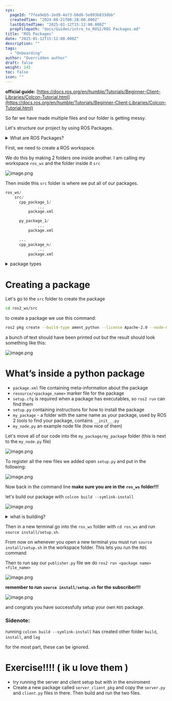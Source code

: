 ```yaml
---
sys:
  pageId: "7fea9eb5-2ed9-4e73-b6d6-5e093b833dbb"
  createdTime: "2024-08-21T00:28:00.000Z"
  lastEditedTime: "2025-01-12T15:12:00.000Z"
  propFilepath: "docs/Guides/intro_to_ROS2/ROS Packages.md"
title: "ROS Packages"
date: "2025-01-12T15:12:00.000Z"
description: ""
tags:
  - "Onboarding"
author: "Overridden author"
draft: false
weight: 145
toc: false
icon: ""
---
```


**official guide:** [https://docs.ros.org/en/humble/Tutorials/Beginner-Client-Libraries/Colcon-Tutorial.html](https://docs.ros.org/en/humble/Tutorials/Beginner-Client-Libraries/Colcon-Tutorial.html)

So far we have made multiple files and our folder is getting messy.

Let's structure our project by using ROS Packages.

<details>

<summary>What are ROS Packages?</summary>

ROS Packages are, as the name implies, packages of code that are highly sharable between ROS developers.

They consist of a folder, `package.xml` file, and source code

```python
      cpp_package_1/
		      ... imagine much code files here ..
          package.xml
```

</details>

First, we need to create a ROS workspace.

We do this by making 2 folders one inside another. I am calling my workspace `ros_ws` and the folder inside it `src`

![image.png](https://prod-files-secure.s3.us-west-2.amazonaws.com/d518164a-d88e-44d1-a4ee-3adb3bd8bce0/70706947-fd18-4537-a67b-e12946812d31/image.png?X-Amz-Algorithm=AWS4-HMAC-SHA256&X-Amz-Content-Sha256=UNSIGNED-PAYLOAD&X-Amz-Credential=ASIAZI2LB466QPIJDJO4%2F20250214%2Fus-west-2%2Fs3%2Faws4_request&X-Amz-Date=20250214T070757Z&X-Amz-Expires=3600&X-Amz-Security-Token=IQoJb3JpZ2luX2VjEP%2F%2F%2F%2F%2F%2F%2F%2F%2F%2F%2FwEaCXVzLXdlc3QtMiJGMEQCIAW9eEH8V1fHQF3WC83jE7zzt1YjoIEh2O%2FdoaulTwp8AiAcwsyiETrCDQbN3iJ9F3A5y9Kwr4pKlOPqFhlFxVR93Sr%2FAwgnEAAaDDYzNzQyMzE4MzgwNSIMgCrTbVY%2FBXAccIOKKtwDOu%2Bg%2F%2Br1PXJ6BE6%2BYS0bXTcbiXrY3%2BePaSookzM1orghOhLLmJbiVsWEvmbO6T2D4Mx9t5TtL7jdyVZ%2FYZArj4p4dpSqkNwUL1uzeEcH%2BvOAsPRrk2qNd1P2D%2FTOPDQP3UUBwcOZN48OYGM5vYfq%2Fo9PUnWv6iHYBBVd3DKvTedpkxJ9fvbXDwFMZOcykiaJdTH4BEqNMUtPMq%2BPgqb6mQ552ZKD36yOIHbCdQNqyEvcE2HBJa%2FP6FL6MYlJL7kY6QaoShdZ69yuQ3%2F1nYOWrj%2FAVifrS38l9kCTjlbVx6bb5CUBoVg1VZI4jCrKQEWmCuCB2myVCGs%2FWK2NcFUVtGg%2BGPNWkvfJtRkoufyzOveJ2Zslnonn5XkUiiehureLPQ1fUZSHrismqr%2FXNVH%2FeXmYz9Ng8GZHOHwCfak0lww4SmnmkW1oxZvw0%2FuETYaYamQjdaD0py0O3OXLZ0HGTnBVTScfQzpch1EtI5g8pGYQGRnLftHCcRFM69yU47BqFVCApPbWt9znnwiN%2FjWVhnaL%2BFp%2Bh6I5xx7UTjIR8r%2FkmnDO1JLXGHyfiOXDEMjWR4dxg0RKSEDwN5tzMNV7SEpLPS1hsA0CTaM7ANWBWwBzX0GLIhKScTlgYaIw0MC7vQY6pgGMf26Kluk1XK%2FwbZbAdVJr7oPPuH%2BWcPW14CPbBuKE4UzXIywozTdsdhnHXnzq4NpKXU6uGpjUheOw1SemA0vU3zRASokVlm1MRE9IDvW9GuwdWJmuJyjofJX3SxE4dWjNYaN6Bs49fUsrn%2B5AK%2BuZNRl2HS%2FwpP4o%2BF8QNCQL2jqJBXqZOSpWxj%2BSjRfGCP4aSdPyOb4lrfghRankBkrZJvxSPqTs&X-Amz-Signature=c3ba0682f3cecb1234d3654178ac8005b479790081520e801c35efbce19b9a57&X-Amz-SignedHeaders=host&x-id=GetObject)

Then inside this `src` folder is where we put all of our packages.

```python
ros_ws/
    src/
      cpp_package_1/
		      ...
          package.xml

      py_package_1/
		      ...
          package.xml

      ...
      cpp_package_n/
		      ...
          package.xml

```

<details>

<summary>package types</summary>

packages can be either `C++` or python.

the intern file structure is different for each but for this guide we will stick to creating python packages

</details>

# Creating a package

Let's go to the `src` folder to create the package

```bash
cd ros2_ws/src
```

to create a package we use this command:

```bash
ros2 pkg create --build-type ament_python --license Apache-2.0 --node-name my_node my_package
```

a bunch of text should have been printed out but the result should look something like this:

![image.png](https://prod-files-secure.s3.us-west-2.amazonaws.com/d518164a-d88e-44d1-a4ee-3adb3bd8bce0/e6cf1e3f-8512-4a3e-b131-079f800bf3e8/image.png?X-Amz-Algorithm=AWS4-HMAC-SHA256&X-Amz-Content-Sha256=UNSIGNED-PAYLOAD&X-Amz-Credential=ASIAZI2LB466QPIJDJO4%2F20250214%2Fus-west-2%2Fs3%2Faws4_request&X-Amz-Date=20250214T070757Z&X-Amz-Expires=3600&X-Amz-Security-Token=IQoJb3JpZ2luX2VjEP%2F%2F%2F%2F%2F%2F%2F%2F%2F%2F%2FwEaCXVzLXdlc3QtMiJGMEQCIAW9eEH8V1fHQF3WC83jE7zzt1YjoIEh2O%2FdoaulTwp8AiAcwsyiETrCDQbN3iJ9F3A5y9Kwr4pKlOPqFhlFxVR93Sr%2FAwgnEAAaDDYzNzQyMzE4MzgwNSIMgCrTbVY%2FBXAccIOKKtwDOu%2Bg%2F%2Br1PXJ6BE6%2BYS0bXTcbiXrY3%2BePaSookzM1orghOhLLmJbiVsWEvmbO6T2D4Mx9t5TtL7jdyVZ%2FYZArj4p4dpSqkNwUL1uzeEcH%2BvOAsPRrk2qNd1P2D%2FTOPDQP3UUBwcOZN48OYGM5vYfq%2Fo9PUnWv6iHYBBVd3DKvTedpkxJ9fvbXDwFMZOcykiaJdTH4BEqNMUtPMq%2BPgqb6mQ552ZKD36yOIHbCdQNqyEvcE2HBJa%2FP6FL6MYlJL7kY6QaoShdZ69yuQ3%2F1nYOWrj%2FAVifrS38l9kCTjlbVx6bb5CUBoVg1VZI4jCrKQEWmCuCB2myVCGs%2FWK2NcFUVtGg%2BGPNWkvfJtRkoufyzOveJ2Zslnonn5XkUiiehureLPQ1fUZSHrismqr%2FXNVH%2FeXmYz9Ng8GZHOHwCfak0lww4SmnmkW1oxZvw0%2FuETYaYamQjdaD0py0O3OXLZ0HGTnBVTScfQzpch1EtI5g8pGYQGRnLftHCcRFM69yU47BqFVCApPbWt9znnwiN%2FjWVhnaL%2BFp%2Bh6I5xx7UTjIR8r%2FkmnDO1JLXGHyfiOXDEMjWR4dxg0RKSEDwN5tzMNV7SEpLPS1hsA0CTaM7ANWBWwBzX0GLIhKScTlgYaIw0MC7vQY6pgGMf26Kluk1XK%2FwbZbAdVJr7oPPuH%2BWcPW14CPbBuKE4UzXIywozTdsdhnHXnzq4NpKXU6uGpjUheOw1SemA0vU3zRASokVlm1MRE9IDvW9GuwdWJmuJyjofJX3SxE4dWjNYaN6Bs49fUsrn%2B5AK%2BuZNRl2HS%2FwpP4o%2BF8QNCQL2jqJBXqZOSpWxj%2BSjRfGCP4aSdPyOb4lrfghRankBkrZJvxSPqTs&X-Amz-Signature=644a50b1ada26505f3fcf9789b71935f553fe12c0f53cd841d13a77d6a83232d&X-Amz-SignedHeaders=host&x-id=GetObject)

# What’s inside a python package

- `package.xml` file containing meta-information about the package
- `resource/<package_name>` marker file for the package
- `setup.cfg` is required when a package has executables, so `ros2 run` can find them
- `setup.py` containing instructions for how to install the package
- `my_package` - a folder with the same name as your package, used by ROS 2 tools to find your package, contains `__init__.py`
- `my_node.py` an example node file (how nice of them)

Let's move all of our code into the `my_package/my_package` folder (this is next to the `my_node.py` file)

![image.png](https://prod-files-secure.s3.us-west-2.amazonaws.com/d518164a-d88e-44d1-a4ee-3adb3bd8bce0/9ce58f11-0da9-4d3e-b86d-506a9685d378/image.png?X-Amz-Algorithm=AWS4-HMAC-SHA256&X-Amz-Content-Sha256=UNSIGNED-PAYLOAD&X-Amz-Credential=ASIAZI2LB466QPIJDJO4%2F20250214%2Fus-west-2%2Fs3%2Faws4_request&X-Amz-Date=20250214T070757Z&X-Amz-Expires=3600&X-Amz-Security-Token=IQoJb3JpZ2luX2VjEP%2F%2F%2F%2F%2F%2F%2F%2F%2F%2F%2FwEaCXVzLXdlc3QtMiJGMEQCIAW9eEH8V1fHQF3WC83jE7zzt1YjoIEh2O%2FdoaulTwp8AiAcwsyiETrCDQbN3iJ9F3A5y9Kwr4pKlOPqFhlFxVR93Sr%2FAwgnEAAaDDYzNzQyMzE4MzgwNSIMgCrTbVY%2FBXAccIOKKtwDOu%2Bg%2F%2Br1PXJ6BE6%2BYS0bXTcbiXrY3%2BePaSookzM1orghOhLLmJbiVsWEvmbO6T2D4Mx9t5TtL7jdyVZ%2FYZArj4p4dpSqkNwUL1uzeEcH%2BvOAsPRrk2qNd1P2D%2FTOPDQP3UUBwcOZN48OYGM5vYfq%2Fo9PUnWv6iHYBBVd3DKvTedpkxJ9fvbXDwFMZOcykiaJdTH4BEqNMUtPMq%2BPgqb6mQ552ZKD36yOIHbCdQNqyEvcE2HBJa%2FP6FL6MYlJL7kY6QaoShdZ69yuQ3%2F1nYOWrj%2FAVifrS38l9kCTjlbVx6bb5CUBoVg1VZI4jCrKQEWmCuCB2myVCGs%2FWK2NcFUVtGg%2BGPNWkvfJtRkoufyzOveJ2Zslnonn5XkUiiehureLPQ1fUZSHrismqr%2FXNVH%2FeXmYz9Ng8GZHOHwCfak0lww4SmnmkW1oxZvw0%2FuETYaYamQjdaD0py0O3OXLZ0HGTnBVTScfQzpch1EtI5g8pGYQGRnLftHCcRFM69yU47BqFVCApPbWt9znnwiN%2FjWVhnaL%2BFp%2Bh6I5xx7UTjIR8r%2FkmnDO1JLXGHyfiOXDEMjWR4dxg0RKSEDwN5tzMNV7SEpLPS1hsA0CTaM7ANWBWwBzX0GLIhKScTlgYaIw0MC7vQY6pgGMf26Kluk1XK%2FwbZbAdVJr7oPPuH%2BWcPW14CPbBuKE4UzXIywozTdsdhnHXnzq4NpKXU6uGpjUheOw1SemA0vU3zRASokVlm1MRE9IDvW9GuwdWJmuJyjofJX3SxE4dWjNYaN6Bs49fUsrn%2B5AK%2BuZNRl2HS%2FwpP4o%2BF8QNCQL2jqJBXqZOSpWxj%2BSjRfGCP4aSdPyOb4lrfghRankBkrZJvxSPqTs&X-Amz-Signature=e28ce4f1af7a0f3a67e83a8fafb181f721198f490758fd2c76a42f83be3e5048&X-Amz-SignedHeaders=host&x-id=GetObject)

To register all the new files we added open `setup.py` and put in the following:

![image.png](https://prod-files-secure.s3.us-west-2.amazonaws.com/d518164a-d88e-44d1-a4ee-3adb3bd8bce0/1cd7c262-4cae-4496-9d75-c178537d24a2/image.png?X-Amz-Algorithm=AWS4-HMAC-SHA256&X-Amz-Content-Sha256=UNSIGNED-PAYLOAD&X-Amz-Credential=ASIAZI2LB466QPIJDJO4%2F20250214%2Fus-west-2%2Fs3%2Faws4_request&X-Amz-Date=20250214T070757Z&X-Amz-Expires=3600&X-Amz-Security-Token=IQoJb3JpZ2luX2VjEP%2F%2F%2F%2F%2F%2F%2F%2F%2F%2F%2FwEaCXVzLXdlc3QtMiJGMEQCIAW9eEH8V1fHQF3WC83jE7zzt1YjoIEh2O%2FdoaulTwp8AiAcwsyiETrCDQbN3iJ9F3A5y9Kwr4pKlOPqFhlFxVR93Sr%2FAwgnEAAaDDYzNzQyMzE4MzgwNSIMgCrTbVY%2FBXAccIOKKtwDOu%2Bg%2F%2Br1PXJ6BE6%2BYS0bXTcbiXrY3%2BePaSookzM1orghOhLLmJbiVsWEvmbO6T2D4Mx9t5TtL7jdyVZ%2FYZArj4p4dpSqkNwUL1uzeEcH%2BvOAsPRrk2qNd1P2D%2FTOPDQP3UUBwcOZN48OYGM5vYfq%2Fo9PUnWv6iHYBBVd3DKvTedpkxJ9fvbXDwFMZOcykiaJdTH4BEqNMUtPMq%2BPgqb6mQ552ZKD36yOIHbCdQNqyEvcE2HBJa%2FP6FL6MYlJL7kY6QaoShdZ69yuQ3%2F1nYOWrj%2FAVifrS38l9kCTjlbVx6bb5CUBoVg1VZI4jCrKQEWmCuCB2myVCGs%2FWK2NcFUVtGg%2BGPNWkvfJtRkoufyzOveJ2Zslnonn5XkUiiehureLPQ1fUZSHrismqr%2FXNVH%2FeXmYz9Ng8GZHOHwCfak0lww4SmnmkW1oxZvw0%2FuETYaYamQjdaD0py0O3OXLZ0HGTnBVTScfQzpch1EtI5g8pGYQGRnLftHCcRFM69yU47BqFVCApPbWt9znnwiN%2FjWVhnaL%2BFp%2Bh6I5xx7UTjIR8r%2FkmnDO1JLXGHyfiOXDEMjWR4dxg0RKSEDwN5tzMNV7SEpLPS1hsA0CTaM7ANWBWwBzX0GLIhKScTlgYaIw0MC7vQY6pgGMf26Kluk1XK%2FwbZbAdVJr7oPPuH%2BWcPW14CPbBuKE4UzXIywozTdsdhnHXnzq4NpKXU6uGpjUheOw1SemA0vU3zRASokVlm1MRE9IDvW9GuwdWJmuJyjofJX3SxE4dWjNYaN6Bs49fUsrn%2B5AK%2BuZNRl2HS%2FwpP4o%2BF8QNCQL2jqJBXqZOSpWxj%2BSjRfGCP4aSdPyOb4lrfghRankBkrZJvxSPqTs&X-Amz-Signature=b8aa44ab80cc8bd438d6ff4295327284669dd53197fe3bb39990e7add7a9a501&X-Amz-SignedHeaders=host&x-id=GetObject)

Now back in the command line **make sure you are in the** **`ros_ws`** **folder!!!**

let's build our package with `colcon build --symlink-install`

![image.png](https://prod-files-secure.s3.us-west-2.amazonaws.com/d518164a-d88e-44d1-a4ee-3adb3bd8bce0/2f2a0d27-b173-48fd-b189-5f5c0ce65619/image.png?X-Amz-Algorithm=AWS4-HMAC-SHA256&X-Amz-Content-Sha256=UNSIGNED-PAYLOAD&X-Amz-Credential=ASIAZI2LB466QPIJDJO4%2F20250214%2Fus-west-2%2Fs3%2Faws4_request&X-Amz-Date=20250214T070757Z&X-Amz-Expires=3600&X-Amz-Security-Token=IQoJb3JpZ2luX2VjEP%2F%2F%2F%2F%2F%2F%2F%2F%2F%2F%2FwEaCXVzLXdlc3QtMiJGMEQCIAW9eEH8V1fHQF3WC83jE7zzt1YjoIEh2O%2FdoaulTwp8AiAcwsyiETrCDQbN3iJ9F3A5y9Kwr4pKlOPqFhlFxVR93Sr%2FAwgnEAAaDDYzNzQyMzE4MzgwNSIMgCrTbVY%2FBXAccIOKKtwDOu%2Bg%2F%2Br1PXJ6BE6%2BYS0bXTcbiXrY3%2BePaSookzM1orghOhLLmJbiVsWEvmbO6T2D4Mx9t5TtL7jdyVZ%2FYZArj4p4dpSqkNwUL1uzeEcH%2BvOAsPRrk2qNd1P2D%2FTOPDQP3UUBwcOZN48OYGM5vYfq%2Fo9PUnWv6iHYBBVd3DKvTedpkxJ9fvbXDwFMZOcykiaJdTH4BEqNMUtPMq%2BPgqb6mQ552ZKD36yOIHbCdQNqyEvcE2HBJa%2FP6FL6MYlJL7kY6QaoShdZ69yuQ3%2F1nYOWrj%2FAVifrS38l9kCTjlbVx6bb5CUBoVg1VZI4jCrKQEWmCuCB2myVCGs%2FWK2NcFUVtGg%2BGPNWkvfJtRkoufyzOveJ2Zslnonn5XkUiiehureLPQ1fUZSHrismqr%2FXNVH%2FeXmYz9Ng8GZHOHwCfak0lww4SmnmkW1oxZvw0%2FuETYaYamQjdaD0py0O3OXLZ0HGTnBVTScfQzpch1EtI5g8pGYQGRnLftHCcRFM69yU47BqFVCApPbWt9znnwiN%2FjWVhnaL%2BFp%2Bh6I5xx7UTjIR8r%2FkmnDO1JLXGHyfiOXDEMjWR4dxg0RKSEDwN5tzMNV7SEpLPS1hsA0CTaM7ANWBWwBzX0GLIhKScTlgYaIw0MC7vQY6pgGMf26Kluk1XK%2FwbZbAdVJr7oPPuH%2BWcPW14CPbBuKE4UzXIywozTdsdhnHXnzq4NpKXU6uGpjUheOw1SemA0vU3zRASokVlm1MRE9IDvW9GuwdWJmuJyjofJX3SxE4dWjNYaN6Bs49fUsrn%2B5AK%2BuZNRl2HS%2FwpP4o%2BF8QNCQL2jqJBXqZOSpWxj%2BSjRfGCP4aSdPyOb4lrfghRankBkrZJvxSPqTs&X-Amz-Signature=5b30ab27d36d3d75536927a13958c639ee5e71b2f42bf5131f6be9a78b464dae&X-Amz-SignedHeaders=host&x-id=GetObject)

<details>

<summary>what is building?</summary>

if you are a CS major at Rose-Hulman you will learn the answer to this in CSSE132

but TLDR; is it combines all the code files into one program that can be run easily 

</details>

Then in a new terminal go into the `ros_ws` folder with `cd ros_ws` and run `source install/setup.sh`. 

From now on whenever you open a new terminal you must run `source install/setup.sh` in the workspace folder. This lets you run the `ROS` command

Then to run say our `publisher.py` file we do `ros2 run <package name> <file_name>`

![image.png](https://prod-files-secure.s3.us-west-2.amazonaws.com/d518164a-d88e-44d1-a4ee-3adb3bd8bce0/4f4b1219-3a44-4632-aa0a-ce3471699f59/image.png?X-Amz-Algorithm=AWS4-HMAC-SHA256&X-Amz-Content-Sha256=UNSIGNED-PAYLOAD&X-Amz-Credential=ASIAZI2LB466QPIJDJO4%2F20250214%2Fus-west-2%2Fs3%2Faws4_request&X-Amz-Date=20250214T070757Z&X-Amz-Expires=3600&X-Amz-Security-Token=IQoJb3JpZ2luX2VjEP%2F%2F%2F%2F%2F%2F%2F%2F%2F%2F%2FwEaCXVzLXdlc3QtMiJGMEQCIAW9eEH8V1fHQF3WC83jE7zzt1YjoIEh2O%2FdoaulTwp8AiAcwsyiETrCDQbN3iJ9F3A5y9Kwr4pKlOPqFhlFxVR93Sr%2FAwgnEAAaDDYzNzQyMzE4MzgwNSIMgCrTbVY%2FBXAccIOKKtwDOu%2Bg%2F%2Br1PXJ6BE6%2BYS0bXTcbiXrY3%2BePaSookzM1orghOhLLmJbiVsWEvmbO6T2D4Mx9t5TtL7jdyVZ%2FYZArj4p4dpSqkNwUL1uzeEcH%2BvOAsPRrk2qNd1P2D%2FTOPDQP3UUBwcOZN48OYGM5vYfq%2Fo9PUnWv6iHYBBVd3DKvTedpkxJ9fvbXDwFMZOcykiaJdTH4BEqNMUtPMq%2BPgqb6mQ552ZKD36yOIHbCdQNqyEvcE2HBJa%2FP6FL6MYlJL7kY6QaoShdZ69yuQ3%2F1nYOWrj%2FAVifrS38l9kCTjlbVx6bb5CUBoVg1VZI4jCrKQEWmCuCB2myVCGs%2FWK2NcFUVtGg%2BGPNWkvfJtRkoufyzOveJ2Zslnonn5XkUiiehureLPQ1fUZSHrismqr%2FXNVH%2FeXmYz9Ng8GZHOHwCfak0lww4SmnmkW1oxZvw0%2FuETYaYamQjdaD0py0O3OXLZ0HGTnBVTScfQzpch1EtI5g8pGYQGRnLftHCcRFM69yU47BqFVCApPbWt9znnwiN%2FjWVhnaL%2BFp%2Bh6I5xx7UTjIR8r%2FkmnDO1JLXGHyfiOXDEMjWR4dxg0RKSEDwN5tzMNV7SEpLPS1hsA0CTaM7ANWBWwBzX0GLIhKScTlgYaIw0MC7vQY6pgGMf26Kluk1XK%2FwbZbAdVJr7oPPuH%2BWcPW14CPbBuKE4UzXIywozTdsdhnHXnzq4NpKXU6uGpjUheOw1SemA0vU3zRASokVlm1MRE9IDvW9GuwdWJmuJyjofJX3SxE4dWjNYaN6Bs49fUsrn%2B5AK%2BuZNRl2HS%2FwpP4o%2BF8QNCQL2jqJBXqZOSpWxj%2BSjRfGCP4aSdPyOb4lrfghRankBkrZJvxSPqTs&X-Amz-Signature=fbbbf43e6f17ed21cc492706beaa4b3a190db9761a7defb3213fda25a0c7639e&X-Amz-SignedHeaders=host&x-id=GetObject)

**remember to run** **`source install/setup.sh`** **for the subscriber!!!**

![image.png](https://prod-files-secure.s3.us-west-2.amazonaws.com/d518164a-d88e-44d1-a4ee-3adb3bd8bce0/02121119-dad4-49ec-8356-c956108b4243/image.png?X-Amz-Algorithm=AWS4-HMAC-SHA256&X-Amz-Content-Sha256=UNSIGNED-PAYLOAD&X-Amz-Credential=ASIAZI2LB466QPIJDJO4%2F20250214%2Fus-west-2%2Fs3%2Faws4_request&X-Amz-Date=20250214T070757Z&X-Amz-Expires=3600&X-Amz-Security-Token=IQoJb3JpZ2luX2VjEP%2F%2F%2F%2F%2F%2F%2F%2F%2F%2F%2FwEaCXVzLXdlc3QtMiJGMEQCIAW9eEH8V1fHQF3WC83jE7zzt1YjoIEh2O%2FdoaulTwp8AiAcwsyiETrCDQbN3iJ9F3A5y9Kwr4pKlOPqFhlFxVR93Sr%2FAwgnEAAaDDYzNzQyMzE4MzgwNSIMgCrTbVY%2FBXAccIOKKtwDOu%2Bg%2F%2Br1PXJ6BE6%2BYS0bXTcbiXrY3%2BePaSookzM1orghOhLLmJbiVsWEvmbO6T2D4Mx9t5TtL7jdyVZ%2FYZArj4p4dpSqkNwUL1uzeEcH%2BvOAsPRrk2qNd1P2D%2FTOPDQP3UUBwcOZN48OYGM5vYfq%2Fo9PUnWv6iHYBBVd3DKvTedpkxJ9fvbXDwFMZOcykiaJdTH4BEqNMUtPMq%2BPgqb6mQ552ZKD36yOIHbCdQNqyEvcE2HBJa%2FP6FL6MYlJL7kY6QaoShdZ69yuQ3%2F1nYOWrj%2FAVifrS38l9kCTjlbVx6bb5CUBoVg1VZI4jCrKQEWmCuCB2myVCGs%2FWK2NcFUVtGg%2BGPNWkvfJtRkoufyzOveJ2Zslnonn5XkUiiehureLPQ1fUZSHrismqr%2FXNVH%2FeXmYz9Ng8GZHOHwCfak0lww4SmnmkW1oxZvw0%2FuETYaYamQjdaD0py0O3OXLZ0HGTnBVTScfQzpch1EtI5g8pGYQGRnLftHCcRFM69yU47BqFVCApPbWt9znnwiN%2FjWVhnaL%2BFp%2Bh6I5xx7UTjIR8r%2FkmnDO1JLXGHyfiOXDEMjWR4dxg0RKSEDwN5tzMNV7SEpLPS1hsA0CTaM7ANWBWwBzX0GLIhKScTlgYaIw0MC7vQY6pgGMf26Kluk1XK%2FwbZbAdVJr7oPPuH%2BWcPW14CPbBuKE4UzXIywozTdsdhnHXnzq4NpKXU6uGpjUheOw1SemA0vU3zRASokVlm1MRE9IDvW9GuwdWJmuJyjofJX3SxE4dWjNYaN6Bs49fUsrn%2B5AK%2BuZNRl2HS%2FwpP4o%2BF8QNCQL2jqJBXqZOSpWxj%2BSjRfGCP4aSdPyOb4lrfghRankBkrZJvxSPqTs&X-Amz-Signature=b6e68b4aa15c3a2ddddeb1c19116323cd38293ff812af622aa91b69c3129e5f6&X-Amz-SignedHeaders=host&x-id=GetObject)

and congrats you have successfully setup your own `ROS` package.

### Sidenote:

running `colcon build --symlink-install` has created other folder `build`, `install`, and `log`

for the most part, these can be ignored.

# Exercise!!!! ( ik u love them )

- try running the server and client setup but with in the enviroment
- Create a new package called `server_client_pkg` and copy the `server.py` and `client.py` files in there. Then build and run the two files.
